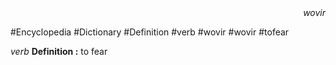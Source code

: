 
<div align="right"><i>wovir</i></div>

#Encyclopedia #Dictionary #Definition #verb #wovir #wovir #tofear

*verb*
**Definition :** to fear